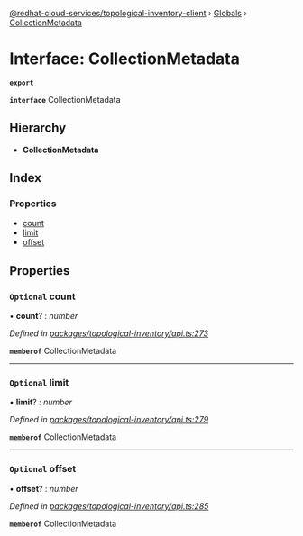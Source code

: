[@redhat-cloud-services/topological-inventory-client](../README.md) › [Globals](../globals.md) › [CollectionMetadata](collectionmetadata.md)

# Interface: CollectionMetadata

**`export`** 

**`interface`** CollectionMetadata

## Hierarchy

* **CollectionMetadata**

## Index

### Properties

* [count](collectionmetadata.md#optional-count)
* [limit](collectionmetadata.md#optional-limit)
* [offset](collectionmetadata.md#optional-offset)

## Properties

### `Optional` count

• **count**? : *number*

*Defined in [packages/topological-inventory/api.ts:273](https://github.com/Hyperkid123/javascript-clients/blob/master/packages/topological-inventory/api.ts#L273)*

**`memberof`** CollectionMetadata

___

### `Optional` limit

• **limit**? : *number*

*Defined in [packages/topological-inventory/api.ts:279](https://github.com/Hyperkid123/javascript-clients/blob/master/packages/topological-inventory/api.ts#L279)*

**`memberof`** CollectionMetadata

___

### `Optional` offset

• **offset**? : *number*

*Defined in [packages/topological-inventory/api.ts:285](https://github.com/Hyperkid123/javascript-clients/blob/master/packages/topological-inventory/api.ts#L285)*

**`memberof`** CollectionMetadata
